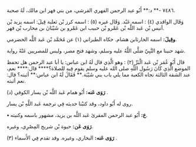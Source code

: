 ٧٤٨٦ -** د:** أَبُو عبد الرحمن الفهري القرشي، من بني فهر ابن مالك، لَهُ صحبة.

وَقَال الواقدي (٤) : اسمه عَبْد. وَقَال غيره (٥) : اسمه كرز بْن ثعلبة قِيلَ: اسمه يزيد بْن أنيس بْن عَبد اللَّه بْن عَمْرو بْن حبيب ابن عَمْرو بن شَيْبَانَ بن محارب بْن فهر.

**وقِيلَ:** اسمه الحارثابن هشام. حكاه الطبراني (١) عن مُحَمَّد بْن عَبد اللَّه الحضرمي.

شهد حنينا مع النَّبِيّ صَلَّى اللَّهُ عليه وسلم، وشهد فتح مصر، وليس للمصريين عَنْهُ رواية.

قال أَبُو عُمَر بْن عَبد الْبَرِّ (٢) : وهو الَّذِي قال لَهُ ابن عباس: يا أبا عبد الرحمن هل تحفظ الموضع الَّذِي كَانَ رَسُول اللَّهِ صلى الله عليه وسلم يقوم فِيهِ للصلاة؟**** قال:**** نعم، عند الشقة الثالثة تجاه الكعبة مما يلي باب بني شَيْبَة.** فَقَالَ لَهُ ابن عباس:** أثبته؟ قال: نعم أثبته.

**رَوَى عَنه:** أَبُو همام عَبد اللَّه بْن يسار الكوفي (د) .

روى له أَبُو داود، وقد كتبْنا حديثه فِي ترجمة عَبد اللَّهِ بْن يسار.

**• ع:** أَبُو عبد الرحمن المقرئ عَبد اللَّه بن يزيد، مشهور باسمه وكنيته.

**رَوَى عَن:** حيوة بْن شريح المِصْرِي، وغيره.

**رَوَى عَنه:** البخاري، وغيره. وقد تقدم فِي الأَسماء (٣) .